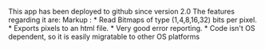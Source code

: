 This app has been deployed to github since version 2.0
The features regarding it are:
Markup : * Read Bitmaps of type (1,4,8,16,32) bits per pixel.
         * Exports pixels to an html file.
         * Very good error reporting.
         * Code isn't OS dependent, so it is easily migratable to other OS platforms
